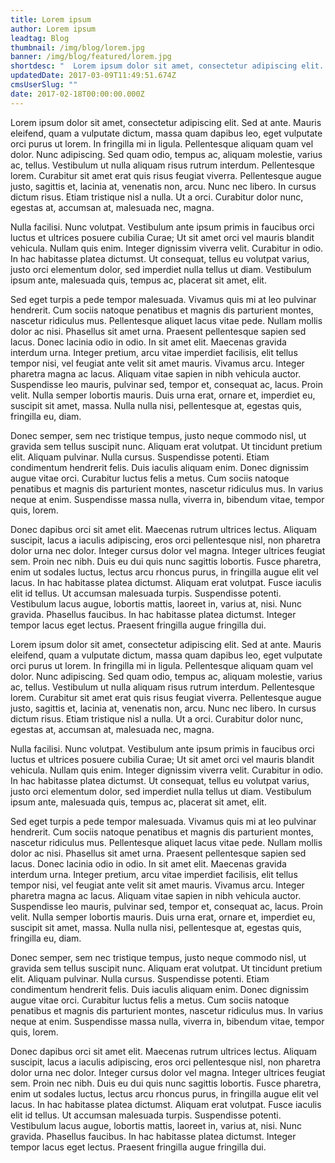 ```yaml
---
title: Lorem ipsum
author: Lorem ipsum
leadtag: Blog
thumbnail: /img/blog/lorem.jpg
banner: /img/blog/featured/lorem.jpg
shortdesc: "  Lorem ipsum dolor sit amet, consectetur adipiscing elit. Sed at ante. Mauris eleifend, quam a vulputate dictum, massa quam dapibus leo, eget vulputate orci purus ut lorem. In fringilla mi in ligula. Pellentesque aliquam quam vel dolor. Nunc adipiscing. Sed quam odio, tempus ac, aliquam molestie, varius ac, tellus. Vestibulum ut nulla aliquam risus rutrum interdum. "
updatedDate: 2017-03-09T11:49:51.674Z
cmsUserSlug: ""
date: 2017-02-18T00:00:00.000Z
---
```


  Lorem ipsum dolor sit amet, consectetur adipiscing elit. Sed at ante. Mauris eleifend, quam a vulputate dictum, massa quam dapibus leo, eget vulputate orci purus ut lorem. In fringilla mi in ligula. Pellentesque aliquam quam vel dolor. Nunc adipiscing. Sed quam odio, tempus ac, aliquam molestie, varius ac, tellus. Vestibulum ut nulla aliquam risus rutrum interdum. Pellentesque lorem. Curabitur sit amet erat quis risus feugiat viverra. Pellentesque augue justo, sagittis et, lacinia at, venenatis non, arcu. Nunc nec libero. In cursus dictum risus. Etiam tristique nisl a nulla. Ut a orci. Curabitur dolor nunc, egestas at, accumsan at, malesuada nec, magna.

Nulla facilisi. Nunc volutpat. Vestibulum ante ipsum primis in faucibus orci luctus et ultrices posuere cubilia Curae; Ut sit amet orci vel mauris blandit vehicula. Nullam quis enim. Integer dignissim viverra velit. Curabitur in odio. In hac habitasse platea dictumst. Ut consequat, tellus eu volutpat varius, justo orci elementum dolor, sed imperdiet nulla tellus ut diam. Vestibulum ipsum ante, malesuada quis, tempus ac, placerat sit amet, elit.

Sed eget turpis a pede tempor malesuada. Vivamus quis mi at leo pulvinar hendrerit. Cum sociis natoque penatibus et magnis dis parturient montes, nascetur ridiculus mus. Pellentesque aliquet lacus vitae pede. Nullam mollis dolor ac nisi. Phasellus sit amet urna. Praesent pellentesque sapien sed lacus. Donec lacinia odio in odio. In sit amet elit. Maecenas gravida interdum urna. Integer pretium, arcu vitae imperdiet facilisis, elit tellus tempor nisi, vel feugiat ante velit sit amet mauris. Vivamus arcu. Integer pharetra magna ac lacus. Aliquam vitae sapien in nibh vehicula auctor. Suspendisse leo mauris, pulvinar sed, tempor et, consequat ac, lacus. Proin velit. Nulla semper lobortis mauris. Duis urna erat, ornare et, imperdiet eu, suscipit sit amet, massa. Nulla nulla nisi, pellentesque at, egestas quis, fringilla eu, diam.

Donec semper, sem nec tristique tempus, justo neque commodo nisl, ut gravida sem tellus suscipit nunc. Aliquam erat volutpat. Ut tincidunt pretium elit. Aliquam pulvinar. Nulla cursus. Suspendisse potenti. Etiam condimentum hendrerit felis. Duis iaculis aliquam enim. Donec dignissim augue vitae orci. Curabitur luctus felis a metus. Cum sociis natoque penatibus et magnis dis parturient montes, nascetur ridiculus mus. In varius neque at enim. Suspendisse massa nulla, viverra in, bibendum vitae, tempor quis, lorem.

Donec dapibus orci sit amet elit. Maecenas rutrum ultrices lectus. Aliquam suscipit, lacus a iaculis adipiscing, eros orci pellentesque nisl, non pharetra dolor urna nec dolor. Integer cursus dolor vel magna. Integer ultrices feugiat sem. Proin nec nibh. Duis eu dui quis nunc sagittis lobortis. Fusce pharetra, enim ut sodales luctus, lectus arcu rhoncus purus, in fringilla augue elit vel lacus. In hac habitasse platea dictumst. Aliquam erat volutpat. Fusce iaculis elit id tellus. Ut accumsan malesuada turpis. Suspendisse potenti. Vestibulum lacus augue, lobortis mattis, laoreet in, varius at, nisi. Nunc gravida. Phasellus faucibus. In hac habitasse platea dictumst. Integer tempor lacus eget lectus. Praesent fringilla augue fringilla dui.

  Lorem ipsum dolor sit amet, consectetur adipiscing elit. Sed at ante. Mauris eleifend, quam a vulputate dictum, massa quam dapibus leo, eget vulputate orci purus ut lorem. In fringilla mi in ligula. Pellentesque aliquam quam vel dolor. Nunc adipiscing. Sed quam odio, tempus ac, aliquam molestie, varius ac, tellus. Vestibulum ut nulla aliquam risus rutrum interdum. Pellentesque lorem. Curabitur sit amet erat quis risus feugiat viverra. Pellentesque augue justo, sagittis et, lacinia at, venenatis non, arcu. Nunc nec libero. In cursus dictum risus. Etiam tristique nisl a nulla. Ut a orci. Curabitur dolor nunc, egestas at, accumsan at, malesuada nec, magna.

Nulla facilisi. Nunc volutpat. Vestibulum ante ipsum primis in faucibus orci luctus et ultrices posuere cubilia Curae; Ut sit amet orci vel mauris blandit vehicula. Nullam quis enim. Integer dignissim viverra velit. Curabitur in odio. In hac habitasse platea dictumst. Ut consequat, tellus eu volutpat varius, justo orci elementum dolor, sed imperdiet nulla tellus ut diam. Vestibulum ipsum ante, malesuada quis, tempus ac, placerat sit amet, elit.

Sed eget turpis a pede tempor malesuada. Vivamus quis mi at leo pulvinar hendrerit. Cum sociis natoque penatibus et magnis dis parturient montes, nascetur ridiculus mus. Pellentesque aliquet lacus vitae pede. Nullam mollis dolor ac nisi. Phasellus sit amet urna. Praesent pellentesque sapien sed lacus. Donec lacinia odio in odio. In sit amet elit. Maecenas gravida interdum urna. Integer pretium, arcu vitae imperdiet facilisis, elit tellus tempor nisi, vel feugiat ante velit sit amet mauris. Vivamus arcu. Integer pharetra magna ac lacus. Aliquam vitae sapien in nibh vehicula auctor. Suspendisse leo mauris, pulvinar sed, tempor et, consequat ac, lacus. Proin velit. Nulla semper lobortis mauris. Duis urna erat, ornare et, imperdiet eu, suscipit sit amet, massa. Nulla nulla nisi, pellentesque at, egestas quis, fringilla eu, diam.

Donec semper, sem nec tristique tempus, justo neque commodo nisl, ut gravida sem tellus suscipit nunc. Aliquam erat volutpat. Ut tincidunt pretium elit. Aliquam pulvinar. Nulla cursus. Suspendisse potenti. Etiam condimentum hendrerit felis. Duis iaculis aliquam enim. Donec dignissim augue vitae orci. Curabitur luctus felis a metus. Cum sociis natoque penatibus et magnis dis parturient montes, nascetur ridiculus mus. In varius neque at enim. Suspendisse massa nulla, viverra in, bibendum vitae, tempor quis, lorem.

Donec dapibus orci sit amet elit. Maecenas rutrum ultrices lectus. Aliquam suscipit, lacus a iaculis adipiscing, eros orci pellentesque nisl, non pharetra dolor urna nec dolor. Integer cursus dolor vel magna. Integer ultrices feugiat sem. Proin nec nibh. Duis eu dui quis nunc sagittis lobortis. Fusce pharetra, enim ut sodales luctus, lectus arcu rhoncus purus, in fringilla augue elit vel lacus. In hac habitasse platea dictumst. Aliquam erat volutpat. Fusce iaculis elit id tellus. Ut accumsan malesuada turpis. Suspendisse potenti. Vestibulum lacus augue, lobortis mattis, laoreet in, varius at, nisi. Nunc gravida. Phasellus faucibus. In hac habitasse platea dictumst. Integer tempor lacus eget lectus. Praesent fringilla augue fringilla dui.